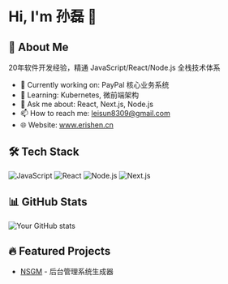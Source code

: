 # Hi, I'm 孙磊 👋

## 🚀 About Me
20年软件开发经验，精通 JavaScript/React/Node.js 全栈技术体系

- 🔭 Currently working on: PayPal 核心业务系统
- 🌱 Learning: Kubernetes, 微前端架构
- 💬 Ask me about: React, Next.js, Node.js
- 📫 How to reach me: leisun8309@gmail.com
- 🌐 Website: www.erishen.cn

## 🛠️ Tech Stack
![JavaScript](https://img.shields.io/badge/-JavaScript-F7DF1E?style=flat&logo=javascript&logoColor=black)
![React](https://img.shields.io/badge/-React-61DAFB?style=flat&logo=react&logoColor=black)
![Node.js](https://img.shields.io/badge/-Node.js-339933?style=flat&logo=node.js&logoColor=white)
![Next.js](https://img.shields.io/badge/-Next.js-000000?style=flat&logo=next.js&logoColor=white)

## 📊 GitHub Stats
![Your GitHub stats](https://github-readme-stats.vercel.app/api?username=erishen&show_icons=true&theme=radical)

## 🔥 Featured Projects
- [NSGM](https://github.com/erishen/nsgm) - 后台管理系统生成器
